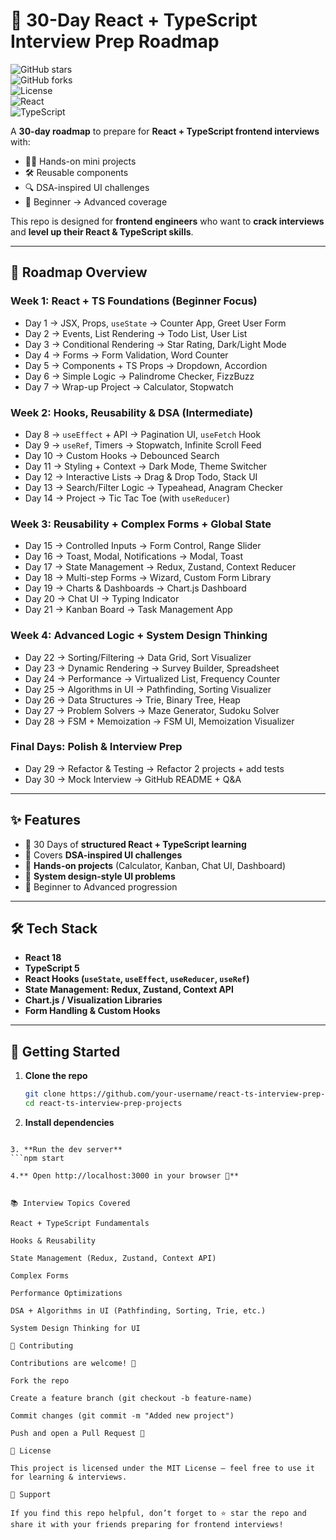 # 🚀 30-Day React + TypeScript Interview Prep Roadmap  

![GitHub stars](https://img.shields.io/github/stars/your-username/react-ts-interview-prep-projects?style=social)  
![GitHub forks](https://img.shields.io/github/forks/your-username/react-ts-interview-prep-projects?style=social)  
![License](https://img.shields.io/badge/license-MIT-green)  
![React](https://img.shields.io/badge/React-18-blue?logo=react)  
![TypeScript](https://img.shields.io/badge/TypeScript-5-blue?logo=typescript)  

A **30-day roadmap** to prepare for **React + TypeScript frontend interviews** with:  
- 🧑‍💻 Hands-on mini projects  
- 🛠️ Reusable components  
- 🔍 DSA-inspired UI challenges  
- 🎯 Beginner → Advanced coverage  

This repo is designed for **frontend engineers** who want to **crack interviews** and **level up their React & TypeScript skills**.  

---

## 📅 Roadmap Overview  

### Week 1: React + TS Foundations (Beginner Focus)
- Day 1 → JSX, Props, `useState` → Counter App, Greet User Form  
- Day 2 → Events, List Rendering → Todo List, User List  
- Day 3 → Conditional Rendering → Star Rating, Dark/Light Mode  
- Day 4 → Forms → Form Validation, Word Counter  
- Day 5 → Components + TS Props → Dropdown, Accordion  
- Day 6 → Simple Logic → Palindrome Checker, FizzBuzz  
- Day 7 → Wrap-up Project → Calculator, Stopwatch  

### Week 2: Hooks, Reusability & DSA (Intermediate)
- Day 8 → `useEffect` + API → Pagination UI, `useFetch` Hook  
- Day 9 → `useRef`, Timers → Stopwatch, Infinite Scroll Feed  
- Day 10 → Custom Hooks → Debounced Search  
- Day 11 → Styling + Context → Dark Mode, Theme Switcher  
- Day 12 → Interactive Lists → Drag & Drop Todo, Stack UI  
- Day 13 → Search/Filter Logic → Typeahead, Anagram Checker  
- Day 14 → Project → Tic Tac Toe (with `useReducer`)  

### Week 3: Reusability + Complex Forms + Global State
- Day 15 → Controlled Inputs → Form Control, Range Slider  
- Day 16 → Toast, Modal, Notifications → Modal, Toast  
- Day 17 → State Management → Redux, Zustand, Context Reducer  
- Day 18 → Multi-step Forms → Wizard, Custom Form Library  
- Day 19 → Charts & Dashboards → Chart.js Dashboard  
- Day 20 → Chat UI → Typing Indicator  
- Day 21 → Kanban Board → Task Management App  

### Week 4: Advanced Logic + System Design Thinking
- Day 22 → Sorting/Filtering → Data Grid, Sort Visualizer  
- Day 23 → Dynamic Rendering → Survey Builder, Spreadsheet  
- Day 24 → Performance → Virtualized List, Frequency Counter  
- Day 25 → Algorithms in UI → Pathfinding, Sorting Visualizer  
- Day 26 → Data Structures → Trie, Binary Tree, Heap  
- Day 27 → Problem Solvers → Maze Generator, Sudoku Solver  
- Day 28 → FSM + Memoization → FSM UI, Memoization Visualizer  

### Final Days: Polish & Interview Prep
- Day 29 → Refactor & Testing → Refactor 2 projects + add tests  
- Day 30 → Mock Interview → GitHub README + Q&A  

---

## ✨ Features
- 🔹 30 Days of **structured React + TypeScript learning**  
- 🔹 Covers **DSA-inspired UI challenges**  
- 🔹 **Hands-on projects** (Calculator, Kanban, Chat UI, Dashboard)  
- 🔹 **System design-style UI problems**  
- 🔹 Beginner to Advanced progression  

---

## 🛠️ Tech Stack
- **React 18**  
- **TypeScript 5**  
- **React Hooks (`useState`, `useEffect`, `useReducer`, `useRef`)**  
- **State Management: Redux, Zustand, Context API**  
- **Chart.js / Visualization Libraries**  
- **Form Handling & Custom Hooks**  

---

## 🚀 Getting Started  

1. **Clone the repo**
   ```bash
   git clone https://github.com/your-username/react-ts-interview-prep-projects.git
   cd react-ts-interview-prep-projects
2. **Install dependencies**
  ```npm install

3. **Run the dev server**
  ```npm start

4.** Open http://localhost:3000 in your browser 🎉**


📚 Interview Topics Covered

React + TypeScript Fundamentals

Hooks & Reusability

State Management (Redux, Zustand, Context API)

Complex Forms

Performance Optimizations

DSA + Algorithms in UI (Pathfinding, Sorting, Trie, etc.)

System Design Thinking for UI

🤝 Contributing

Contributions are welcome! 🚀

Fork the repo

Create a feature branch (git checkout -b feature-name)

Commit changes (git commit -m "Added new project")

Push and open a Pull Request 🎉

📜 License

This project is licensed under the MIT License – feel free to use it for learning & interviews.

🌟 Support

If you find this repo helpful, don’t forget to ⭐ star the repo and share it with your friends preparing for frontend interviews!
